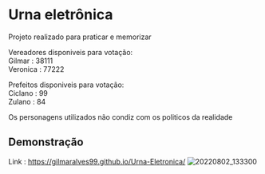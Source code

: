 
# Urna eletrônica

Projeto realizado para praticar e memorizar




Vereadores disponiveis para votação:</br>
Gilmar   : 38111 </br>
Veronica : 77222 </br>

Prefeitos disponiveis para votação:</br>
Ciclano : 99 </br> 
Zulano  : 84 </br>

<span>Os personagens utilizados não condiz com os politicos da realidade</span>

## Demonstração
Link : https://gilmaralves99.github.io/Urna-Eletronica/
![20220802_133300](https://user-images.githubusercontent.com/68366424/182426948-ef73ceac-8e6e-4c24-b7f4-9529c2c84c22.gif)

